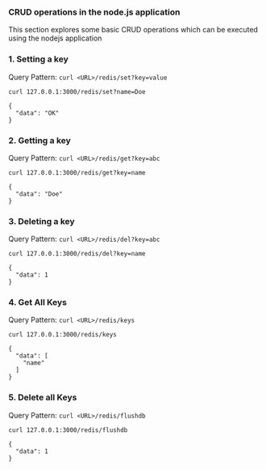 <h3>CRUD operations in the node.js application</h3>
This section explores some basic CRUD operations which can be executed using the nodejs application

<h3>1. Setting a key</h3>
<p>Query Pattern: <code>curl <<a>URL>/redis/set?key=value</code></p>

```execute
curl 127.0.0.1:3000/redis/set?name=Doe
```
```output
{
  "data": "OK"
}
```

<h3>2. Getting a key</h3>
<p>Query Pattern: <code>curl <<a>URL>/redis/get?key=abc </code></p>

```execute
curl 127.0.0.1:3000/redis/get?key=name
```
```output
{
  "data": "Doe"
}
```

<h3>3. Deleting a key</h3>
<p>Query Pattern: <code>curl <<a>URL>/redis/del?key=abc</code></p>

```execute
curl 127.0.0.1:3000/redis/del?key=name
```
```output
{
  "data": 1
}
```

<h3>4. Get All Keys</h3>
<p>Query Pattern: <code>curl <<a>URL>/redis/keys</code></p>

```execute
curl 127.0.0.1:3000/redis/keys
```
```output
{
  "data": [
    "name"
  ]
}
```

<h3>5. Delete all Keys</h3>
<p>Query Pattern: <code>curl <<a>URL>/redis/flushdb</code></p>

```execute
curl 127.0.0.1:3000/redis/flushdb    
```
```output
{
  "data": 1
}
```
